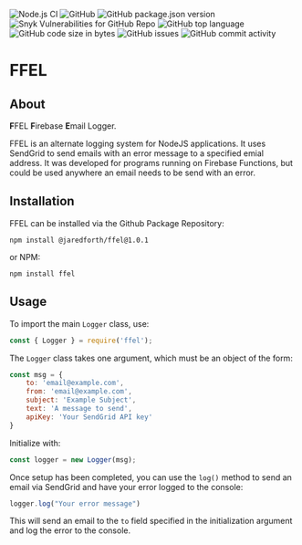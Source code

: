 ![Node.js CI](https://github.com/jaredforth/ffel/workflows/Node.js%20CI/badge.svg)
![GitHub](https://img.shields.io/github/license/jaredforth/ffel)
![GitHub package.json version](https://img.shields.io/github/package-json/v/jaredforth/ffel)
![Snyk Vulnerabilities for GitHub Repo](https://img.shields.io/snyk/vulnerabilities/github/jaredforth/ffel)
![GitHub top language](https://img.shields.io/github/languages/top/jaredforth/ffel)
![GitHub code size in bytes](https://img.shields.io/github/languages/code-size/jaredforth/ffel)
![GitHub issues](https://img.shields.io/github/issues/jaredforth/ffel)
![GitHub commit activity](https://img.shields.io/github/commit-activity/m/jaredforth/ffel)

# FFEL

## About

**F**FEL **F**irebase **E**mail Logger.

FFEL is an alternate logging system for NodeJS applications. It uses SendGrid to send emails with an error message to a specified emial address. It was developed for programs running on Firebase Functions, but could be used anywhere an email needs to be send with an error. 

## Installation 

FFEL can be installed via the Github Package Repository: 

```shell script
npm install @jaredforth/ffel@1.0.1
```

or NPM:

```shell script
npm install ffel
```

## Usage 

To import the main `Logger` class, use: 

```javascript
const { Logger } = require('ffel');
```

The `Logger` class takes one argument, which must be an 
object of the form: 

```javascript
const msg = {
    to: 'email@example.com',
    from: 'email@example.com',
    subject: 'Example Subject',
    text: 'A message to send',
    apiKey: 'Your SendGrid API key'
}
```

Initialize with: 

```javascript
const logger = new Logger(msg);
```

Once setup has been completed, you can use the `log()` method to send an email via SendGrid and have your error logged to the console: 

```javascript
logger.log("Your error message")
```

This will send an email to the `to` field specified in the 
initialization argument and log the error to the console.
